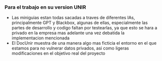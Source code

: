 ### Para el trabajo en su version UNIR

- Las miniguias estan todas sacadas a traves de diferentes IAs, principalmente GPT y Blackbox, algunas de ellas, especialmente las partes de desarrollo y codigo faltan por testearlas, ya que esto se hara a privado en la empresa mas adelante una vez debatida la implementacion mencionada
- El DocUnir muestra de una manera algo mas ficticia el entorno en el que estamos para no vulnerar datos privados, asi como ligeras modificaciones en el objetivo real del proyecto

